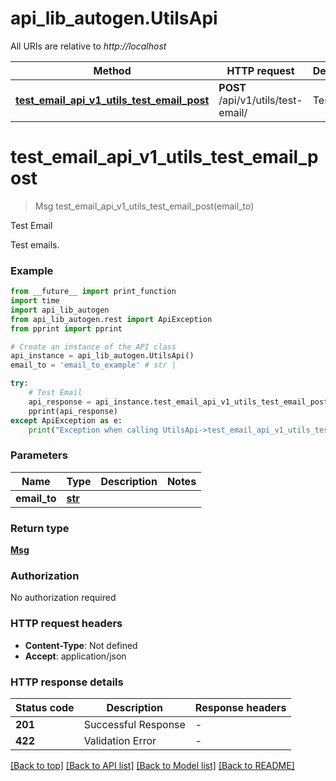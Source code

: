 <!--
 *
 * Copyright (c) 2023 Project CHIP Authors
 *
 * Licensed under the Apache License, Version 2.0 (the "License");
 * you may not use this file except in compliance with the License.
 * You may obtain a copy of the License at
 *
 * http://www.apache.org/licenses/LICENSE-2.0
 *
 * Unless required by applicable law or agreed to in writing, software
 * distributed under the License is distributed on an "AS IS" BASIS,
 * WITHOUT WARRANTIES OR CONDITIONS OF ANY KIND, either express or implied.
 * See the License for the specific language governing permissions and
 * limitations under the License.
-->
# api_lib_autogen.UtilsApi

All URIs are relative to *http://localhost*

Method | HTTP request | Description
------------- | ------------- | -------------
[**test_email_api_v1_utils_test_email_post**](UtilsApi.md#test_email_api_v1_utils_test_email_post) | **POST** /api/v1/utils/test-email/ | Test Email


# **test_email_api_v1_utils_test_email_post**
> Msg test_email_api_v1_utils_test_email_post(email_to)

Test Email

Test emails.

### Example

```python
from __future__ import print_function
import time
import api_lib_autogen
from api_lib_autogen.rest import ApiException
from pprint import pprint

# Create an instance of the API class
api_instance = api_lib_autogen.UtilsApi()
email_to = 'email_to_example' # str | 

try:
    # Test Email
    api_response = api_instance.test_email_api_v1_utils_test_email_post(email_to)
    pprint(api_response)
except ApiException as e:
    print("Exception when calling UtilsApi->test_email_api_v1_utils_test_email_post: %s\n" % e)
```

### Parameters

Name | Type | Description  | Notes
------------- | ------------- | ------------- | -------------
 **email_to** | [**str**](.md)|  | 

### Return type

[**Msg**](Msg.md)

### Authorization

No authorization required

### HTTP request headers

 - **Content-Type**: Not defined
 - **Accept**: application/json

### HTTP response details
| Status code | Description | Response headers |
|-------------|-------------|------------------|
**201** | Successful Response |  -  |
**422** | Validation Error |  -  |

[[Back to top]](#) [[Back to API list]](../README.md#documentation-for-api-endpoints) [[Back to Model list]](../README.md#documentation-for-models) [[Back to README]](../README.md)

